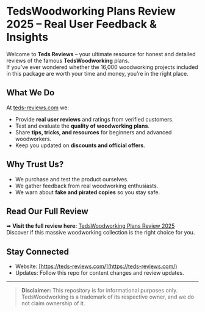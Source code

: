 # TedsWoodworking Plans Review 2025 – Real User Feedback & Insights

Welcome to **Teds Reviews** – your ultimate resource for honest and detailed reviews of the famous **TedsWoodworking** plans.  
If you’ve ever wondered whether the 16,000 woodworking projects included in this package are worth your time and money, you’re in the right place.

## What We Do
At [teds-reviews.com](https://teds-reviews.com/) we:
- Provide **real user reviews** and ratings from verified customers.
- Test and evaluate the **quality of woodworking plans**.
- Share **tips, tricks, and resources** for beginners and advanced woodworkers.
- Keep you updated on **discounts and official offers**.

## Why Trust Us?
- We purchase and test the product ourselves.
- We gather feedback from real woodworking enthusiasts.
- We warn about **fake and pirated copies** so you stay safe.

## Read Our Full Review
➡ **Visit the full review here:** [TedsWoodworking Plans Review 2025](https://teds-reviews.com/)  
Discover if this massive woodworking collection is the right choice for you.

## Stay Connected
- Website: [https://teds-reviews.com/](https://teds-reviews.com/)  
- Updates: Follow this repo for content changes and review updates.

---

> **Disclaimer:** This repository is for informational purposes only. TedsWoodworking is a trademark of its respective owner, and we do not claim ownership of it.
